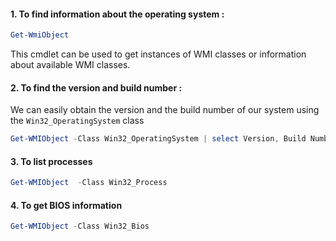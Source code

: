 

####  1. To find information about the operating system :

```powershell
Get-WmiObject
```


This cmdlet can be used to get instances of WMI classes or information about available WMI classes. 



#### 2. To find the version and build number :

We can easily obtain the version and the build number of our system using the `Win32_OperatingSystem` class

```powershell
Get-WMIObject -Class Win32_OperatingSystem | select Version, Build Number
```




#### 3.  To list processes

```powershell
Get-WMIObject  -Class Win32_Process
```





#### 4. To get BIOS information

```powershell
Get-WMIObject -Class Win32_Bios
```












